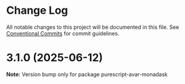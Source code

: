 # Change Log

All notable changes to this project will be documented in this file.
See [Conventional Commits](https://conventionalcommits.org) for commit guidelines.

# 3.1.0 (2025-06-12)

**Note:** Version bump only for package purescript-avar-monadask
